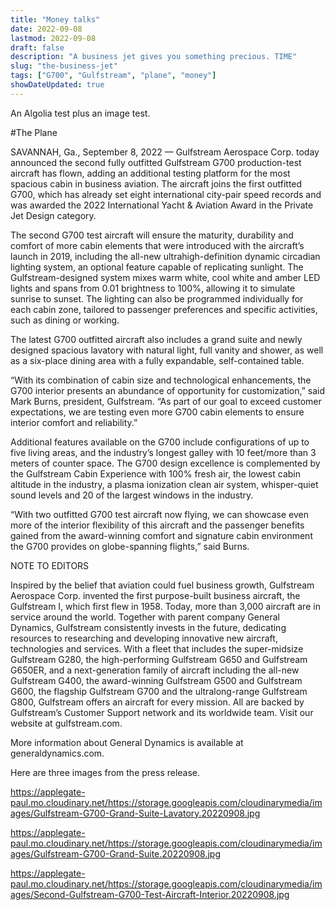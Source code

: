 ```yaml
---
title: "Money talks"
date: 2022-09-08
lastmod: 2022-09-08
draft: false
description: "A business jet gives you something precious. TIME"
slug: "the-business-jet"
tags: ["G700", "Gulfstream", "plane", "money"]
showDateUpdated: true
---
```

An Algolia test plus an image test.

#The Plane

SAVANNAH, Ga., September 8, 2022 — Gulfstream Aerospace Corp. today announced the second fully outfitted Gulfstream G700 production-test aircraft has flown, adding an additional testing platform for the most spacious cabin in business aviation. The aircraft joins the first outfitted G700, which has already set eight international city-pair speed records and was awarded the 2022 International Yacht & Aviation Award in the Private Jet Design category.

The second G700 test aircraft will ensure the maturity, durability and comfort of more cabin elements that were introduced with the aircraft’s launch in 2019, including the all-new ultrahigh-definition dynamic circadian lighting system, an optional feature capable of replicating sunlight. The Gulfstream-designed system mixes warm white, cool white and amber LED lights and spans from 0.01 brightness to 100%, allowing it to simulate sunrise to sunset. The lighting can also be programmed individually for each cabin zone, tailored to passenger preferences and specific activities, such as dining or working.

The latest G700 outfitted aircraft also includes a grand suite and newly designed spacious lavatory with natural light, full vanity and shower, as well as a six-place dining area with a fully expandable, self-contained table. 

“With its combination of cabin size and technological enhancements, the G700 interior presents an abundance of opportunity for customization,” said Mark Burns, president, Gulfstream. “As part of our goal to exceed customer expectations, we are testing even more G700 cabin elements to ensure interior comfort and reliability.”

Additional features available on the G700 include configurations of up to five living areas, and the industry’s longest galley with 10 feet/more than 3 meters of counter space. The G700 design excellence is complemented by the Gulfstream Cabin Experience with 100% fresh air, the lowest cabin altitude in the industry, a plasma ionization clean air system, whisper-quiet sound levels and 20 of the largest windows in the industry.

“With two outfitted G700 test aircraft now flying, we can showcase even more of the interior flexibility of this aircraft and the passenger benefits gained from the award-winning comfort and signature cabin environment the G700 provides on globe-spanning flights,” said Burns.

NOTE TO EDITORS

Inspired by the belief that aviation could fuel business growth, Gulfstream Aerospace Corp. invented the first purpose-built business aircraft, the Gulfstream I, which first flew in 1958. Today, more than 3,000 aircraft are in service around the world. Together with parent company General Dynamics, Gulfstream consistently invests in the future, dedicating resources to researching and developing innovative new aircraft, technologies and services. With a fleet that includes the super-midsize Gulfstream G280, the high-performing Gulfstream G650 and Gulfstream G650ER, and a next-generation family of aircraft including the all-new Gulfstream G400, the award-winning Gulfstream G500 and Gulfstream G600, the flagship Gulfstream G700 and the ultralong-range Gulfstream G800, Gulfstream offers an aircraft for every mission. All are backed by Gulfstream’s Customer Support network and its worldwide team. Visit our website at gulfstream.com. 

More information about General Dynamics is available at generaldynamics.com.

Here are three images from the press release.

https://applegate-paul.mo.cloudinary.net/https://storage.googleapis.com/cloudinarymedia/images/Gulfstream-G700-Grand-Suite-Lavatory.20220908.jpg

https://applegate-paul.mo.cloudinary.net/https://storage.googleapis.com/cloudinarymedia/images/Gulfstream-G700-Grand-Suite.20220908.jpg

https://applegate-paul.mo.cloudinary.net/https://storage.googleapis.com/cloudinarymedia/images/Second-Gulfstream-G700-Test-Aircraft-Interior.20220908.jpg

